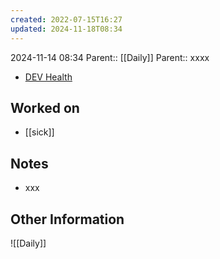 ```yaml
---
created: 2022-07-15T16:27
updated: 2024-11-18T08:34
---
```

2024-11-14 08:34
Parent:: [[Daily]] 
Parent:: xxxx

- [DEV Health](https://health-configdev.mixtelematics.com/public/mapshow.htm?id=2001&mapid=1A35514B-E08F-4B7C-90B8-CD1774AE8CA3)

## Worked on

- [[sick]]

## Notes

- xxx

## Other Information

![[Daily]]
